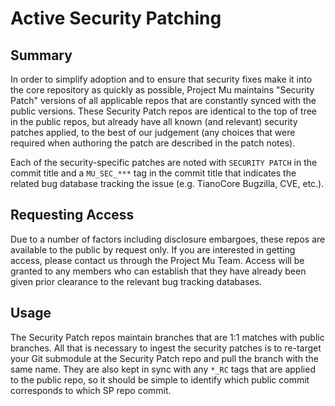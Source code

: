 # Active Security Patching

## Summary

In order to simplify adoption and to ensure that security fixes make it into the core repository as quickly as
possible, Project Mu maintains "Security Patch" versions of all applicable repos that are constantly synced
with the public versions. These Security Patch repos are identical to the top of tree in the public repos, but
already have all known (and relevant) security patches applied, to the best of our judgement (any choices that
were required when authoring the patch are described in the patch notes).

Each of the security-specific patches are noted with `SECURITY PATCH` in the commit title and a `MU_SEC_***`
tag in the commit title that indicates the related bug database tracking the issue (e.g. TianoCore Bugzilla, CVE, etc.).

## Requesting Access

Due to a number of factors including disclosure embargoes, these repos are available to the public by request only. If
you are interested in getting access, please contact us through the Project Mu Team. Access will be granted to any
members who can establish that they have already been given prior clearance to the relevant bug tracking databases.

## Usage

The Security Patch repos maintain branches that are 1:1 matches with public branches. All that is necessary to ingest
the security patches is to re-target your Git submodule at the Security Patch repo and pull the branch with the same name.
They are also kept in sync with any `*_RC` tags that are applied to the public repo, so it should be simple to identify
which public commit corresponds to which SP repo commit.
